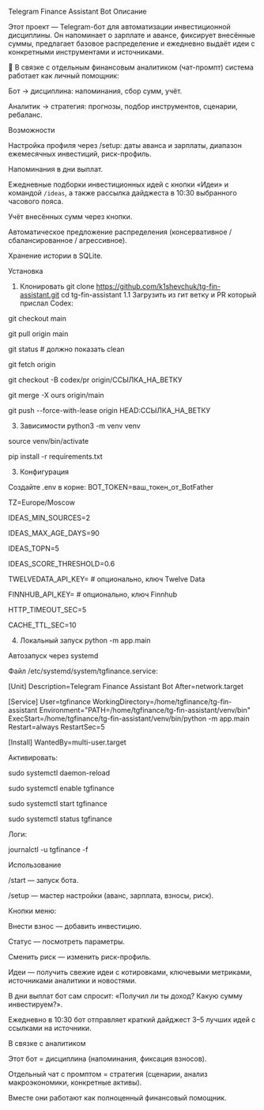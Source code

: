 Telegram Finance Assistant Bot
Описание

Этот проект — Telegram-бот для автоматизации инвестиционной дисциплины.
Он напоминает о зарплате и авансе, фиксирует внесённые суммы, предлагает базовое распределение и ежедневно выдаёт идеи с конкретными инструментами и источниками.

📌 В связке с отдельным финансовым аналитиком (чат-промпт) система работает как личный помощник:

Бот → дисциплина: напоминания, сбор сумм, учёт.

Аналитик → стратегия: прогнозы, подбор инструментов, сценарии, ребаланс.

Возможности

Настройка профиля через /setup: даты аванса и зарплаты, диапазон ежемесячных инвестиций, риск-профиль.

Напоминания в дни выплат.

Ежедневные подборки инвестиционных идей с кнопки «Идеи» и командой `/ideas`, а также рассылка дайджеста в 10:30 выбранного часового пояса.

Учёт внесённых сумм через кнопки.

Автоматическое предложение распределения (консервативное / сбалансированное / агрессивное).

Хранение истории в SQLite.

Установка
1. Клонировать
git clone https://github.com/k1shevchuk/tg-fin-assistant.git
cd tg-fin-assistant
1.1 Загрузить из гит ветку и PR который прислал Codex:
   
  git checkout main
  
  git pull origin main
  
  git status   # должно показать clean
  
  git fetch origin
  
  git checkout -B codex/pr origin/ССЫЛКА_НА_ВЕТКУ
  
  git merge -X ours origin/main
  
  git push --force-with-lease origin HEAD:ССЫЛКА_НА_ВЕТКУ

3. Зависимости
python3 -m venv venv

source venv/bin/activate

pip install -r requirements.txt

3. Конфигурация

Создайте .env в корне:
BOT_TOKEN=ваш_токен_от_BotFather

TZ=Europe/Moscow

IDEAS_MIN_SOURCES=2

IDEAS_MAX_AGE_DAYS=90

IDEAS_TOPN=5

IDEAS_SCORE_THRESHOLD=0.6

TWELVEDATA_API_KEY= # опционально, ключ Twelve Data

FINNHUB_API_KEY=    # опционально, ключ Finnhub

HTTP_TIMEOUT_SEC=5

CACHE_TTL_SEC=10

4. Локальный запуск
python -m app.main

Автозапуск через systemd

Файл /etc/systemd/system/tgfinance.service:

[Unit]
Description=Telegram Finance Assistant Bot
After=network.target

[Service]
User=tgfinance
WorkingDirectory=/home/tgfinance/tg-fin-assistant
Environment="PATH=/home/tgfinance/tg-fin-assistant/venv/bin"
ExecStart=/home/tgfinance/tg-fin-assistant/venv/bin/python -m app.main
Restart=always
RestartSec=5

[Install]
WantedBy=multi-user.target


Активировать:

sudo systemctl daemon-reload

sudo systemctl enable tgfinance

sudo systemctl start tgfinance

sudo systemctl status tgfinance


Логи:

journalctl -u tgfinance -f

Использование

/start — запуск бота.

/setup — мастер настройки (аванс, зарплата, взносы, риск).

Кнопки меню:

Внести взнос — добавить инвестицию.

Статус — посмотреть параметры.

Сменить риск — изменить риск-профиль.

Идеи — получить свежие идеи с котировками, ключевыми метриками, источниками аналитики и новостями.

В дни выплат бот сам спросит: «Получил ли ты доход? Какую сумму инвестируем?».

Ежедневно в 10:30 бот отправляет краткий дайджест 3–5 лучших идей с ссылками на источники.

В связке с аналитиком

Этот бот = дисциплина (напоминания, фиксация взносов).

Отдельный чат с промптом = стратегия (сценарии, анализ макроэкономики, конкретные активы).

Вместе они работают как полноценный финансовый помощник.




